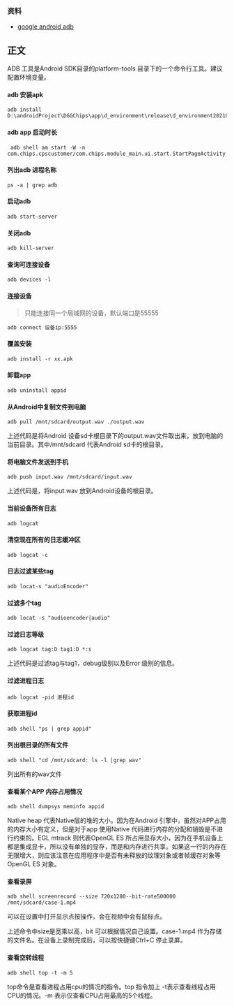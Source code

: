 ### 资料 
* [google android adb](https://developer.android.com/studio/command-line/adb)
## 正文

ADB 工具是Android SDK目录的platform-tools 目录下的一个命令行工具。建议配置环境变量。

#### adb 安装apk
````
adb install D:\androidProject\DGGChips\app\d_environment\release\d_environment2021061001.apk
````

#### adb app 启动时长 
````
 adb shell am start -W -n com.chips.cpscustomer/com.chips.module_main.ui.start.StartPageActivity
````

#### 列出adb 进程名称

````
ps -a | grep adb
````

#### 启动adb

````
adb start-server
````

#### 关闭adb

````
adb kill-server
````

#### 查询可连接设备

````
adb devices -l
````

#### 连接设备

> 只能连接同一个局域网的设备，默认端口是55555

````
adb connect 设备ip:5555
````

#### 覆盖安装

````
adb install -r xx.apk
````

#### 卸载app

````
adb uninstall appid
````

#### 从Android中复制文件到电脑

````
adb pull /mnt/sdcard/output.wav ./output.wav
````

上述代码是将Android 设备sd卡根目录下的output.wav文件取出来，放到电脑的当前目录。其中/mnt/sdcard 代表Android sd卡的根目录。

#### 将电脑文件发送到手机

````
adb push input.wav /mnt/sdcard/input.wav
````

上述代码是，将input.wav 放到Android设备的根目录。

#### 当前设备所有日志

````
adb logcat
````

#### 清空现在所有的日志缓冲区

````
adb logcat -c
````

#### 日志过滤某些tag

````
adb locat-s "audioEncoder"
````

#### 过滤多个tag

````
adb locat -s "audioencoder|audio"
````

#### 过滤日志等级

````
adb logcat tag:D tag1:D *:s
````

上述代码是过滤tag与tag1，debug级别以及Error 级别的信息。

#### 过滤进程日志

````
adb logcat -pid 进程id
````

#### 获取进程id

````
adb shell "ps | grep appid"
````

#### 列出根目录的所有文件

````
adb shell "cd /mnt/sdcard: ls -l |grep wav"
````

列出所有的wav文件

#### 查看某个APP 内存占用情况

````
adb shell dumpsys meminfo appid
````

Native heap 代表Native层的堆的大小。因为在Android 引擎中，虽然对APP占用的内存大小有定义，但是对于app 使用Native 代码进行内存的分配和销毁是不进行约束的。EGL mtrack 则代表OpenGL ES 所占用显存大小，因为在手机设备上都是集成显卡，所以没有单独的显存，而是和内存进行共享。如果这一行的内存在无限增大，则应该注意在应用程序中是否有未释放的纹理对象或者帧缓存对象等OpenGL ES 对象。

#### 查看录屏

````
adb shell screenrecord --size 720x1280--bit-rate500000 /mnt/sdcard/case-1.mp4
````

可以在设置中打开显示点按操作，会在视频中会有鼠标点。

上述命令中size是宽乘以高，bit 可以根据情况自己设置。case-1.mp4 作为存储的文件名。在设备上录制完成后，可以按快捷键Ctrl+C 停止录屏。

#### 查看空转线程

````
adb shell top -t -m 5
````

top命令是查看进程占用cpu的情况的指令。top 指令加上 -t表示查看线程占用CPU的情况。-m 表示仅查看CPU占用最高的5个线程。